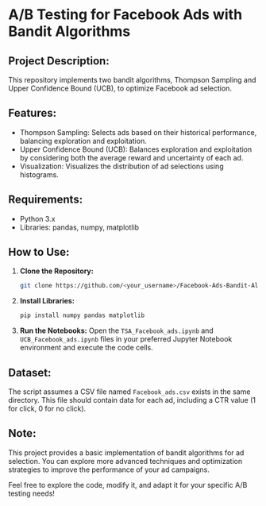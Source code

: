# A/B Testing for Facebook Ads with Bandit Algorithms

## Project Description:

This repository implements two bandit algorithms, Thompson Sampling and Upper Confidence Bound (UCB), to optimize Facebook ad selection.

## Features:

- Thompson Sampling: Selects ads based on their historical performance, balancing exploration and exploitation.
- Upper Confidence Bound (UCB): Balances exploration and exploitation by considering both the average reward and uncertainty of each ad.
- Visualization: Visualizes the distribution of ad selections using histograms.

## Requirements:

* Python 3.x
* Libraries: pandas, numpy, matplotlib

## How to Use:

1. **Clone the Repository:**
   ```bash
   git clone https://github.com/<your_username>/Facebook-Ads-Bandit-Algorithms.git
2. **Install Libraries:**
   ```bash
   pip install numpy pandas matplotlib
3. **Run the Notebooks:**
   Open the `TSA_Facebook_ads.ipynb` and `UCB_Facebook_ads.ipynb` files in your preferred Jupyter Notebook environment and execute the code cells.

## Dataset:

The script assumes a CSV file named `Facebook_ads.csv` exists in the same directory. This file should contain data for each ad, including a CTR value (1 for click, 0 for no click).

## Note:

This project provides a basic implementation of bandit algorithms for ad selection. You can explore more advanced techniques and optimization strategies to improve the performance of your ad campaigns.

Feel free to explore the code, modify it, and adapt it for your specific A/B testing needs!
